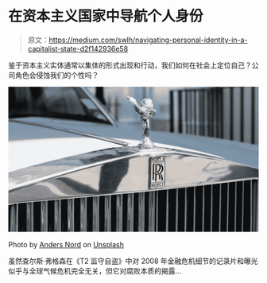 # 在资本主义国家中导航个人身份

> 原文：<https://medium.com/swlh/navigating-personal-identity-in-a-capitalist-state-d2f142936e58>

鉴于资本主义实体通常以集体的形式出现和行动，我们如何在社会上定位自己？公司角色会侵蚀我们的个性吗？

![](img/be9fa9890cbbeb9f78a67659579c1264.png)

Photo by [Anders Nord](https://unsplash.com/photos/jEC00X-CHrI?utm_source=unsplash&utm_medium=referral&utm_content=creditCopyText) on [Unsplash](https://unsplash.com/search/photos/capitalism?utm_source=unsplash&utm_medium=referral&utm_content=creditCopyText)

虽然查尔斯·弗格森在《T2 监守自盗》中对 2008 年金融危机细节的记录片和曝光似乎与全球气候危机完全无关，但它对腐败本质的揭露…